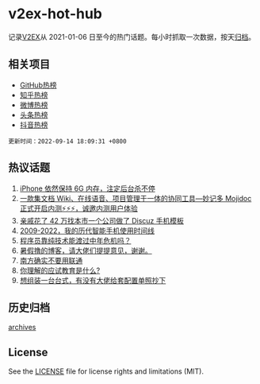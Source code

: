 # v2ex-hot-hub

 记录[V2EX](https://www.v2ex.com/)从 2021-01-06 日至今的热门话题。每小时抓取一次数据，按天[归档](archives)。
 
 ## 相关项目

- [GitHub热榜](https://github.com/lonnyzhang423/github-hot-hub)
- [知乎热榜](https://github.com/lonnyzhang423/zhihu-hot-hub)
- [微博热榜](https://github.com/lonnyzhang423/weibo-hot-hub)
- [头条热榜](https://github.com/lonnyzhang423/toutiao-hot-hub)
- [抖音热榜](https://github.com/lonnyzhang423/douyin-hot-hub)


 `更新时间：2022-09-14 18:09:31 +0800`

## 热议话题

1. [iPhone 依然保持 6G 内存，注定后台杀不停](https://www.v2ex.com/t/879906)
1. [一款集文档 Wiki、在线语音、项目管理于一体的协同工具—妙记多 Mojidoc 正式开启内测⚡️⚡️⚡️，诚邀内测用户体验](https://www.v2ex.com/t/879800)
1. [亲戚花了 42 万找本市一个公司做了 Discuz 手机模板](https://www.v2ex.com/t/879840)
1. [2009-2022，我的历代智能手机使用时间线](https://www.v2ex.com/t/879902)
1. [程序员靠纯技术能渡过中年危机吗？](https://www.v2ex.com/t/879797)
1. [暑假撸的博客，请大佬们提提意见，谢谢。](https://www.v2ex.com/t/879833)
1. [南方确实不要用联通](https://www.v2ex.com/t/879870)
1. [你理解的应试教育是什么?](https://www.v2ex.com/t/879925)
1. [想组装一台台式，有没有大佬给套配置单照抄下](https://www.v2ex.com/t/879889)

## 历史归档

[archives](archives)

## License

See the [LICENSE](LICENSE) file for license rights and limitations (MIT).
